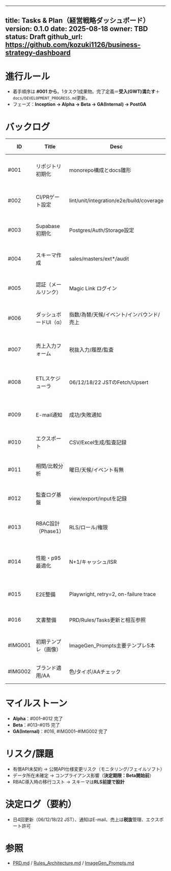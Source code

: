<!-- filename: Tasks.md -->
---
title: Tasks & Plan（経営戦略ダッシュボード）
version: 0.1.0
date: 2025-08-18
owner: TBD
status: Draft
github_url: https://github.com/kozuki1126/business-strategy-dashboard
---

# 進行ルール
- 着手順序は **#001 から**。1タスク1成果物。完了定義＝**受入(GWT)満たす**＋`docs/DEVELOPMENT_PROGRESS.md`更新。
- フェーズ：**Inception → Alpha → Beta → GA(Internal) → PostGA**

# バックログ
| ID | Title | Desc | Owner | Status | Priority | DependsOn | Deliverables | Due | Acceptance (GWT) | Links (PRD/Rules/ImageGen) | GithubIssueURL | Log |
|---|---|---|---|---|---|---|---|---|---|---|---|---|
| #001 | リポジトリ初期化 | monorepo構成とdocs雛形 | TBD | Todo | High | - | repo, `docs/*` | TBD | Given repo作成 When push Then CIが動作 | PRD/Rules | TBD | |
| #002 | CI/PRゲート設定 | lint/unit/integration/e2e/build/coverage | TBD | Todo | High | #001 | GH Actions, badges | TBD | Given PR When CI Then 6チェック通過 | Rules | TBD | |
| #003 | Supabase初期化 | Postgres/Auth/Storage設定 | TBD | Todo | High | #001 | Supabase proj | TBD | Given env When migrate Then 接続OK | PRD/Rules | TBD | |
| #004 | スキーマ作成 | sales/masters/ext*/audit | TBD | Todo | High | #003 | SQL migration | TBD | Given migrate When seed Then 読書きOK | PRD/Rules | TBD | |
| #005 | 認証（メールリンク） | Magic Link ログイン | TBD | Todo | High | #003 | /auth 実装 | TBD | Given email When login Then セッション有効 | PRD/Rules | TBD | |
| #006 | ダッシュボードUI（α） | 指数/為替/天候/イベント/インバウンド/売上 | TBD | Todo | High | #004 | /dashboard | TBD | Given 選択 When 表示 Then p95≤1500ms | PRD/ImageGen | TBD | |
| #007 | 売上入力フォーム | 税抜入力/履歴/監査 | TBD | Todo | High | #004,#005 | /sales | TBD | Given 入力 When 保存 Then 即時反映 | PRD | TBD | |
| #008 | ETLスケジューラ | 06/12/18/22 JSTのFetch/Upsert | TBD | Todo | High | #003,#004 | jobs + logs | TBD | Given 時刻 When 実行 Then 10分内反映 | PRD/Rules | TBD | |
| #009 | E-mail通知 | 成功/失敗通知 | TBD | Todo | High | #008 | メール送信 | TBD | Given 失敗 When 検知 Then 通知送信 | PRD/Rules | TBD | |
| #010 | エクスポート | CSV/Excel生成/監査記録 | TBD | Todo | Medium | #004 | export機能 | TBD | Given 範囲 When Export Then p95≤5s | PRD | TBD | |
| #011 | 相関/比較分析 | 曜日/天候/イベント有無 | TBD | Todo | Medium | #006,#008 | 分析カード | TBD | Given 期間 When 分析 Then 指標表示 | PRD | TBD | |
| #012 | 監査ログ基盤 | view/export/inputを記録 | TBD | Todo | Medium | #004 | audit_log | TBD | Given 操作 When 実施 Then 記録有 | Rules | TBD | |
| #013 | RBAC設計（Phase1） | RLS/ロール/権限 | TBD | Todo | Medium | #012 | RLS有効化 | TBD | Given ロール When 切替 Then 制限動作 | PRD/Rules | TBD | |
| #014 | 性能・p95最適化 | N+1/キャッシュ/ISR | TBD | Todo | Medium | #006 | perf報告 | TBD | Given 100CCU When 30min Then SLO達成 | Rules | TBD | |
| #015 | E2E整備 | Playwright, retry=2, on-failure trace | TBD | Todo | Medium | #002 | e2e/ tests | TBD | Given pipeline When e2e Then 全pass | Rules | TBD | |
| #016 | 文書整備 | PRD/Rules/Tasks更新と相互参照 | TBD | Todo | Low | #001 | v0.2 docs | TBD | Given 更新 When review Then merge | 全て | TBD | |
| #IMG001 | 初期テンプレ（画像） | ImageGen_Prompts主要テンプレ5本 | TBD | Todo | High | #001 | 5テンプレ/3サンプル | TBD | Given prompts When run Then 3枚生成 | ImageGen | TBD | |
| #IMG002 | ブランド適用/AA | 色/タイポ/AAチェック | TBD | Todo | Medium | #IMG001 | 更新版/AA結果 | TBD | Given 指針 When mock Then AA準拠 | ImageGen/Rules | TBD | |

# マイルストーン
- **Alpha**：#001–#012 完了
- **Beta**：#013–#015 完了
- **GA(Internal)**：#016, #IMG001–#IMG002 完了

# リスク/課題
- 有償API未契約 → 公開API仕様変更リスク（モニタリング/フェイルソフト）  
- データ所在未確定 → コンプライアンス影響（**決定期限：Beta開始前**）  
- RBAC導入時の移行コスト → スキーマは**RLS前提で設計**

# 決定ログ（要約）
- 日4回更新（06/12/18/22 JST）、通知はE-mail、売上は**税抜**管理、エクスポート許可

# 参照
- [PRD.md](./PRD.md) / [Rules_Architecture.md](./Rules_Architecture.md) / [ImageGen_Prompts.md](./ImageGen_Prompts.md)